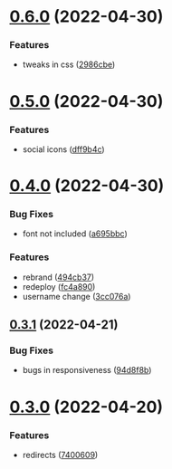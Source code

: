 # [0.6.0](https://github.com/krshkun/website/compare/v0.5.0...v0.6.0) (2022-04-30)


### Features

* tweaks in css ([2986cbe](https://github.com/krshkun/website/commit/2986cbec414701bc633518e4f7589a554cdbe0bb))



# [0.5.0](https://github.com/krshkun/website/compare/v0.4.0...v0.5.0) (2022-04-30)


### Features

* social icons ([dff9b4c](https://github.com/krshkun/website/commit/dff9b4caba16d542796bcc4df717a3ae4079dc8b))



# [0.4.0](https://github.com/krshkun/website/compare/v0.3.1...v0.4.0) (2022-04-30)


### Bug Fixes

* font not included ([a695bbc](https://github.com/krshkun/website/commit/a695bbcad8828487681846ef812b0c98015f4444))


### Features

* rebrand ([494cb37](https://github.com/krshkun/website/commit/494cb373d8a7237417f8bb497b1da0733082315b))
* redeploy ([fc4a890](https://github.com/krshkun/website/commit/fc4a8903dcf897a8b0ed82272bf2c2a47e08817d))
* username change ([3cc076a](https://github.com/krshkun/website/commit/3cc076a60ec78f2d32b124fd0d3661c9430207a1))



## [0.3.1](https://github.com/krshkun/website/compare/v0.3.0...v0.3.1) (2022-04-21)


### Bug Fixes

* bugs in responsiveness ([94d8f8b](https://github.com/krshkun/website/commit/94d8f8b5bf6ef33e7becdbc9df029b8177c37abd))



# [0.3.0](https://github.com/krshkun/website/compare/v0.2.1...v0.3.0) (2022-04-20)


### Features

* redirects ([7400609](https://github.com/krshkun/website/commit/74006090a1bb0a3b9a90f7e9876e787332d5cff3))




